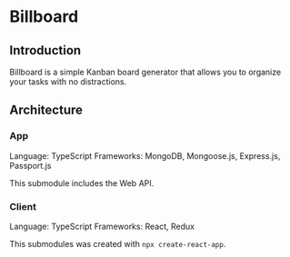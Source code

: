 # Billboard

## Introduction

Billboard is a simple Kanban board generator that allows you to organize your tasks with no distractions.

## Architecture

### App
Language: TypeScript
Frameworks: MongoDB, Mongoose.js, Express.js, Passport.js

This submodule includes the Web API.

### Client
Language: TypeScript
Frameworks: React, Redux

This submodules was created with `npx create-react-app`.
